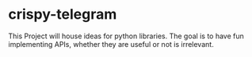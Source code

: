 # crispy-telegram

This Project will house ideas for python libraries. The goal is to have fun implementing APIs, whether they are useful or not is irrelevant.
